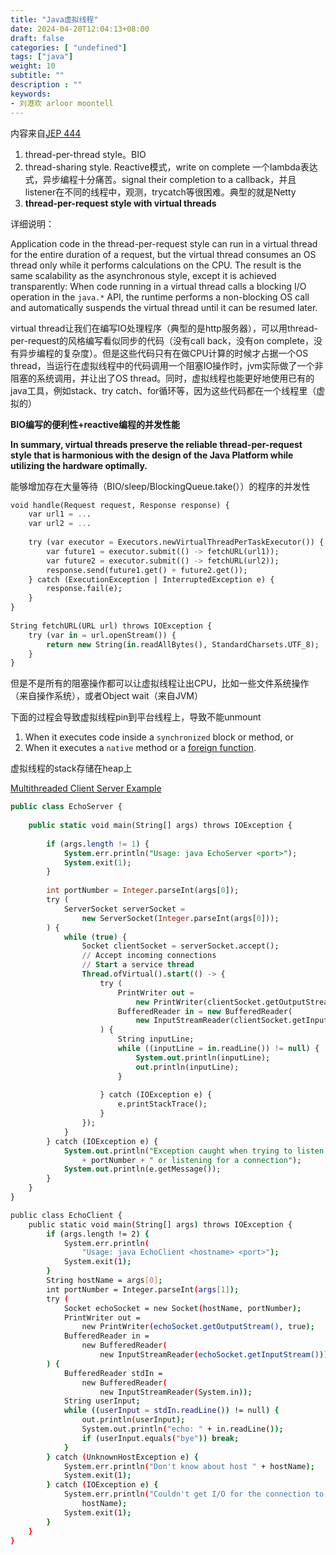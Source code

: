 ```yaml
---
title: "Java虚拟线程"
date: 2024-04-20T12:04:13+08:00
draft: false
categories: [ "undefined"]
tags: ["java"]
weight: 10
subtitle: ""
description : ""
keywords:
- 刘港欢 arloor moontell
---
```


内容来自[JEP 444](https://openjdk.org/jeps/444)

1. thread-per-thread style。BIO
2. thread-sharing style. Reactive模式，write on complete 一个lambda表达式，异步编程十分痛苦。signal their completion to a callback，并且listener在不同的线程中，观测，trycatch等很困难。典型的就是Netty
3. **thread-per-request style with virtual threads**

详细说明：

Application code in the thread-per-request style can run in a virtual thread for the entire duration of a request, but the virtual thread consumes an OS thread only while it performs calculations on the CPU. The result is the same scalability as the asynchronous style, except it is achieved transparently: When code running in a virtual thread calls a blocking I/O operation in the `java.*` API, the runtime performs a non-blocking OS call and automatically suspends the virtual thread until it can be resumed later.

virtual thread让我们在编写IO处理程序（典型的是http服务器），可以用thread-per-request的风格编写看似同步的代码（没有call back，没有on complete，没有异步编程的复杂度）。但是这些代码只有在做CPU计算的时候才占据一个OS thread，当运行在虚拟线程中的代码调用一个阻塞IO操作时，jvm实际做了一个非阻塞的系统调用，并让出了OS thread。同时，虚拟线程也能更好地使用已有的java工具，例如stack、try catch、for循环等，因为这些代码都在一个线程里（虚拟的）

**BIO编写的便利性+reactive编程的并发性能**

**In summary, virtual threads preserve the reliable thread-per-request style that is harmonious with the design of the Java Platform while utilizing the hardware optimally.**

能够增加存在大量等待（BIO/sleep/BlockingQueue.take(））的程序的并发性

```sql
void handle(Request request, Response response) {
    var url1 = ...
    var url2 = ...
 
    try (var executor = Executors.newVirtualThreadPerTaskExecutor()) {
        var future1 = executor.submit(() -> fetchURL(url1));
        var future2 = executor.submit(() -> fetchURL(url2));
        response.send(future1.get() + future2.get());
    } catch (ExecutionException | InterruptedException e) {
        response.fail(e);
    }
}
 
String fetchURL(URL url) throws IOException {
    try (var in = url.openStream()) {
        return new String(in.readAllBytes(), StandardCharsets.UTF_8);
    }
}
```

但是不是所有的阻塞操作都可以让虚拟线程让出CPU，比如一些文件系统操作（来自操作系统），或者Object wait（来自JVM）

下面的过程会导致虚拟线程pin到平台线程上，导致不能unmount

1. When it executes code inside a `synchronized` block or method, or
2. When it executes a `native` method or a [foreign function](https://openjdk.java.net/jeps/424).

虚拟线程的stack存储在heap上

[Multithreaded Client Server Example](https://docs.oracle.com/en/java/javase/21/core/virtual-threads.html#GUID-2DDA5807-5BD5-4ABC-B62A-A1230F0566E0)

```sql
public class EchoServer {
    
    public static void main(String[] args) throws IOException {
         
        if (args.length != 1) {
            System.err.println("Usage: java EchoServer <port>");
            System.exit(1);
        }
         
        int portNumber = Integer.parseInt(args[0]);
        try (
            ServerSocket serverSocket =
                new ServerSocket(Integer.parseInt(args[0]));
        ) {                
            while (true) {
                Socket clientSocket = serverSocket.accept();
                // Accept incoming connections
                // Start a service thread
                Thread.ofVirtual().start(() -> {
                    try (
                        PrintWriter out =
                            new PrintWriter(clientSocket.getOutputStream(), true);
                        BufferedReader in = new BufferedReader(
                            new InputStreamReader(clientSocket.getInputStream()));
                    ) {
                        String inputLine;
                        while ((inputLine = in.readLine()) != null) {
                            System.out.println(inputLine);
                            out.println(inputLine);
                        }
                    
                    } catch (IOException e) { 
                        e.printStackTrace();
                    }
                });
            }
        } catch (IOException e) {
            System.out.println("Exception caught when trying to listen on port "
                + portNumber + " or listening for a connection");
            System.out.println(e.getMessage());
        }
    }
}
```

```bash
public class EchoClient {
    public static void main(String[] args) throws IOException {
        if (args.length != 2) {
            System.err.println(
                "Usage: java EchoClient <hostname> <port>");
            System.exit(1);
        }
        String hostName = args[0];
        int portNumber = Integer.parseInt(args[1]);
        try (
            Socket echoSocket = new Socket(hostName, portNumber);
            PrintWriter out =
                new PrintWriter(echoSocket.getOutputStream(), true);
            BufferedReader in =
                new BufferedReader(
                    new InputStreamReader(echoSocket.getInputStream()));
        ) {
            BufferedReader stdIn =
                new BufferedReader(
                    new InputStreamReader(System.in));
            String userInput;
            while ((userInput = stdIn.readLine()) != null) {
                out.println(userInput);
                System.out.println("echo: " + in.readLine());
                if (userInput.equals("bye")) break;
            }
        } catch (UnknownHostException e) {
            System.err.println("Don't know about host " + hostName);
            System.exit(1);
        } catch (IOException e) {
            System.err.println("Couldn't get I/O for the connection to " +
                hostName);
            System.exit(1);
        } 
    }
}
```
